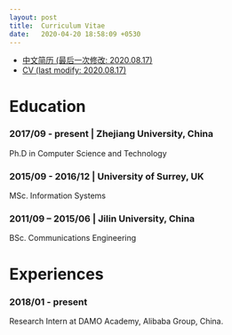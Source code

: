 ```yaml
---
layout: post
title:  Curriculum Vitae
date:   2020-04-20 18:58:09 +0530
---
```

* [中文简历 (最后一次修改: 2020.08.17)](/assets/200817中文简历.pdf)
* [CV (last modify: 2020.08.17)](/assets/200817_en.pdf)

# Education

### 2017/09 - present \| Zhejiang University, China

Ph.D in Computer Science and Technology

### 2015/09 - 2016/12 \| University of Surrey, UK
  
MSc. Information Systems

### 2011/09 – 2015/06 \| Jilin University, China
  
BSc. Communications Engineering
  
  
# Experiences

### 2018/01 - present

  Research Intern at DAMO Academy, Alibaba Group, China.
